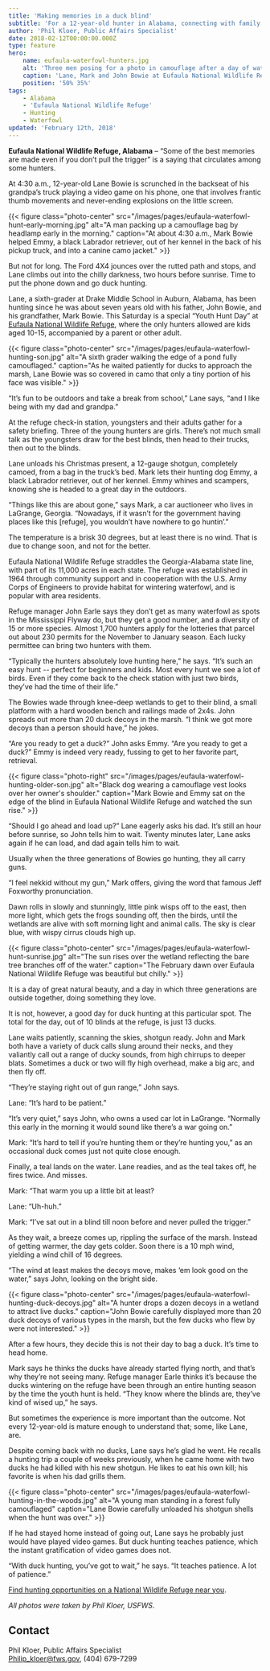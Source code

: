 ```yaml
---
title: 'Making memories in a duck blind'
subtitle: 'For a 12-year-old hunter in Alabama, connecting with family and the outdoors trumps video games'
author: 'Phil Kloer, Public Affairs Specialist'
date: 2018-02-12T00:00:00.000Z
type: feature
hero:
    name: eufaula-waterfowl-hunters.jpg
    alt: 'Three men posing for a photo in camouflage after a day of waterfowl hunting.'
    caption: 'Lane, Mark and John Bowie at Eufaula National Wildlife Refuge in Alabama. Lane is a sixth-grader who has gone hunting with his dad and grandpa since he was 7 years old. Photo by Phil Kloer, USFWS.'
    position: '50% 35%'
tags:
    - Alabama
    - 'Eufaula National Wildlife Refuge'
    - Hunting
    - Waterfowl
updated: 'February 12th, 2018'
---
```


**Eufaula National Wildlife Refuge, Alabama** – “Some of the best memories are made even if you don’t pull the trigger” is a saying that circulates among some hunters.
 
At 4:30 a.m., 12-year-old Lane Bowie is scrunched in the backseat of his grandpa’s truck playing a video game on his phone, one that involves frantic thumb movements and never-ending explosions on the little screen.

{{< figure class="photo-center" src="/images/pages/eufaula-waterfowl-hunt-early-morning.jpg" alt="A man packing up a camouflage bag by headlamp early in the morning." caption="At about 4:30 a.m., Mark Bowie helped Emmy, a black Labrador retriever, out of her kennel in the back of his pickup truck, and into a canine camo jacket." >}}

But not for long. The Ford 4X4 jounces over the rutted path and stops, and Lane climbs out into the chilly darkness, two hours before sunrise. Time to put the phone down and go duck hunting.

Lane, a sixth-grader at Drake Middle School in Auburn, Alabama, has been hunting since he was about seven years old with his father, John Bowie, and his grandfather, Mark Bowie. This Saturday is a special “Youth Hunt Day” at [Eufaula National Wildlife Refuge](https://www.fws.gov/refuge/Eufaula/), where the only hunters allowed are kids aged 10-15, accompanied by a parent or other adult.

{{< figure class="photo-center" src="/images/pages/eufaula-waterfowl-hunting-son.jpg" alt="A sixth grader walking the edge of a pond fully camouflaged." caption="As he waited patiently for ducks to approach the marsh, Lane Bowie was so covered in camo that only a tiny portion of his face was visible." >}}

“It’s fun to be outdoors and take a break from school,” Lane says, “and I like being with my dad and grandpa.”
 
At the refuge check-in station, youngsters and their adults gather for a safety briefing. Three of the young hunters are girls. There’s not much small talk as the youngsters draw for the best blinds, then head to their trucks, then out to the blinds. 

Lane unloads his Christmas present, a 12-gauge shotgun, completely camoed, from a bag in the truck’s bed. Mark lets their hunting dog Emmy, a black Labrador retriever, out of her kennel. Emmy whines and scampers, knowing she is headed to a great day in the outdoors.

“Things like this are about gone,” says Mark, a car auctioneer who lives in LaGrange, Georgia. “Nowadays, if it wasn’t for the government having places like this [refuge], you wouldn’t have nowhere to go huntin’.”
 
The temperature is a brisk 30 degrees, but at least there is no wind. That is due to change soon, and not for the better.

Eufaula National Wildlife Refuge straddles the Georgia-Alabama state line, with part of its 11,000 acres in each state. The refuge was established in 1964 through community support and in cooperation with the U.S. Army Corps of Engineers to provide habitat for wintering waterfowl, and is popular with area residents.

Refuge manager John Earle says they don’t get as many waterfowl as spots in the Mississippi Flyway do, but they get a good number, and a diversity of 15 or more species. Almost 1,700 hunters apply for the lotteries that parcel out about 230 permits for the November to January season.  Each lucky permittee can bring two hunters with them.

“Typically the hunters absolutely love hunting here,” he says. “It’s such an easy hunt -- perfect for beginners and kids.  Most every hunt we see a lot of birds.  Even if they come back to the check station with just two birds, they’ve had the time of their life.”

The Bowies wade through knee-deep wetlands to get to their blind, a small platform with a hard wooden bench and railings made of 2x4s. John spreads out more than 20 duck decoys in the marsh. “I think we got more decoys than a person should have,” he jokes.

“Are you ready to get a duck?” John asks Emmy. “Are you ready to get a duck?” Emmy is indeed very ready, fussing to get to her favorite part, retrieval.

{{< figure class="photo-right" src="/images/pages/eufaula-waterfowl-hunting-older-son.jpg" alt="Black dog wearing a camouflage vest looks over her owner's shoulder." caption="Mark Bowie and Emmy sat on the edge of the blind in Eufaula National Wildlife Refuge and watched the sun rise." >}}

“Should I go ahead and load up?” Lane eagerly asks his dad. It’s still an hour before sunrise, so John tells him to wait. Twenty minutes later, Lane asks again if he can load, and dad again tells him to wait.

Usually when the three generations of Bowies go hunting, they all carry guns.

“I feel nekkid without my gun,” Mark offers, giving the word that famous Jeff Foxworthy pronunciation.

Dawn rolls in slowly and stunningly, little pink wisps off to the east, then more light, which gets the frogs sounding off, then the birds, until the wetlands are alive with soft morning light and animal calls. The sky is clear blue, with wispy cirrus clouds high up.

{{< figure class="photo-center" src="/images/pages/eufaula-waterfowl-hunt-sunrise.jpg" alt="The sun rises over the wetland reflecting the bare tree branches off of the water." caption="The February dawn over Eufaula National Wildlife Refuge was beautiful but chilly." >}}

It is a day of great natural beauty, and a day in which three generations are outside together, doing something they love.

It is not, however, a good day for duck hunting at this particular spot. The total for the day, out of 10 blinds at the refuge, is just 13 ducks. 

Lane waits patiently, scanning the skies, shotgun ready. John and Mark both have a variety of duck calls slung around their necks, and they valiantly call out a range of ducky sounds, from high chirrups to deeper blats. Sometimes a duck or two will fly high overhead, make a big arc, and then fly off. 

“They’re staying right out of gun range,” John says. 

Lane: “It’s hard to be patient.” 

“It’s very quiet,” says John, who owns a used car lot in LaGrange. “Normally this early in the morning it would sound like there’s a war going on.”

Mark: “It’s hard to tell if you’re hunting them or they’re hunting you,” as an occasional duck comes just not quite close enough.

Finally, a teal lands on the water. Lane readies, and as the teal takes off, he fires twice. And misses.

Mark: “That warm you up a little bit at least?

Lane: “Uh-huh.”

Mark: “I’ve sat out in a blind till noon before and never pulled the trigger.”

As they wait, a breeze comes up, rippling the surface of the marsh. Instead of getting warmer, the day gets colder. Soon there is a 10 mph wind, yielding a wind chill of 16 degrees. 

“The wind at least makes the decoys move, makes ‘em look good on the water,” says John, looking on the bright side.

{{< figure class="photo-center" src="/images/pages/eufaula-waterfowl-hunting-duck-decoys.jpg" alt="A hunter drops a dozen decoys in a wetland to attract live ducks." caption="John Bowie carefully displayed more than 20 duck decoys of various types in the marsh, but the few ducks who flew by were not interested." >}}

After a few hours, they decide this is not their day to bag a duck. It’s time to head home.

Mark says he thinks the ducks have already started flying north, and that’s why they’re not seeing many. Refuge manager Earle thinks it’s because the ducks wintering on the refuge have been through an entire hunting season by the time the youth hunt is held. “They know where the blinds are, they’ve kind of wised up,” he says.

But sometimes the experience is more important than the outcome. Not every 12-year-old is mature enough to understand that; some, like Lane, are.

Despite coming back with no ducks, Lane says he’s glad he went. He recalls a hunting trip a couple of weeks previously, when he came home with two ducks he had killed with his new shotgun. He likes to eat his own kill; his favorite is when his dad grills them.

{{< figure class="photo-center" src="/images/pages/eufaula-waterfowl-hunting-in-the-woods.jpg" alt="A young man standing in a forest fully camouflaged" caption="Lane Bowie carefully unloaded his shotgun shells when the hunt was over." >}}

If he had stayed home instead of going out, Lane says he probably just would have played video games. But duck hunting teaches patience, which the instant gratification of video games does not.

“With duck hunting, you’ve got to wait,” he says. “It teaches patience. A lot of patience.”

[Find hunting opportunities on a National Wildlife Refuge near you](https://www.fws.gov/refuges/hunting/).

*All photos were taken by Phil Kloer, USFWS*.

## Contact

Phil Kloer, Public Affairs Specialist  
[Philip_kloer@fws.gov](mailto:Philip_kloer@fws.gov), (404) 679-7299
